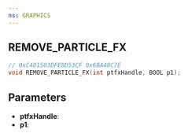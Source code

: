 ```yaml
---
ns: GRAPHICS
---
```

## REMOVE_PARTICLE_FX

```c
// 0xC401503DFE8D53CF 0x6BA48C7E
void REMOVE_PARTICLE_FX(int ptfxHandle, BOOL p1);
```


## Parameters
* **ptfxHandle**: 
* **p1**: 


